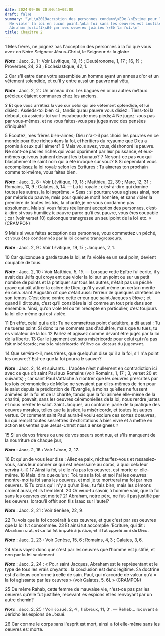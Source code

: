 ```yaml
---
date: 2024-09-06 20:00:45+02:00
draft: false
summary: "\nL\u2019acception des personnes condamn\xE9e.\nEstime pour les pauvres.\n\
  Ne violer la loi en aucun point.\nLa foi sans les oeuvres est inutile pour le salut.\n\
  Abraham justifi\xE9 par ses oeuvres jointes \xE0 la foi.\n"
title: Chapitre 2
---
```





1 Mes frères, ne joignez pas l'acception des personnes à la foi que vous avez en Notre Seigneur Jésus-Christ, le Seigneur de la gloire.

***Note*** :  Jacq. 2, 1 : Voir Lévitique, 19, 15 ; Deutéronome, 1, 17 ; 16, 19 ; Proverbes, 24, 23 ; Ecclésiastique, 42, 1.

2 Car s'il entre dans votre assemblée un homme ayant un anneau d'or et un vêtement splendide, et qu'il y entre aussi un pauvre mal vêtu,

***Note*** :  Jacq. 2, 2 : Un anneau d’or. Les bagues en or ou autres métaux précieux étaient communes chez les anciens.

3 Et que vous arrêtiez la vue sur celui qui aie vêtement splendide, et lui disiez : Assieds-toi bien ici ; tandis qu'au pauvre vous disiez : Tiens-toi là debout, où assieds-toi sur l'escabeau de mes pieds; 4 Ne jugez-vous pas par vous-mêmes, et ne vous faites-vous pas juges avec des pensées d'iniquité?


5 Ecoutez, mes frères bien-aimés; Dieu n'a-t-il pas choisi les pauvres en ce monde pour être riches dans la foi, et héritiers du royaume que Dieu a promis à ceux qui l'aiment? 6 Mais vous avez, vous, déshonoré le pauvre. Ne sont-ce pas les riches qui vous oppriment par leur puissance, et eux-mêmes qui vous traînent devant les tribunaux? 7 Ne sont-ce pas eux qui blasphèment le saint nom qui a été invoqué sur vous? 8 Si cependant vous accomplissez la loi royale selon les Ecritures : Tu aimeras ton prochain comme toi-même, vous faites bien.

***Note*** :  Jacq. 2, 8 : Voir Lévitique, 19, 18 ; Matthieu, 22, 39 ; Marc, 12, 31 ; Romains, 13, 9 ; Galates, 5, 14. ― La loi royale ; c’est-à-dire qui domine toutes les autres, la loi suprême. « Sens : si pourtant vous agissez ainsi, non par mépris du pauvre, mais pour quelque motif honnête, et sans violer la première de toutes les lois, la charité, je ne vous condamne pas absolument. Mais si vous faites réellement acception des personnes, c’est-à-dire si vous humiliez le pauvre parce qu’il est pauvre, vous êtes coupable ; car (voir verset 10) quiconque transgresse un seul point de la loi, etc. » (CRAMPON)

9 Mais si vous faites acception des personnes, vous commettez un péché, et vous êtes condamnés par la loi comme transgresseurs.

***Note*** :  Jacq. 2, 9 : Voir Lévitique, 19, 15 ; Jacques, 2, 1.

10 Car quiconque a gardé toute la loi, et l'a violée en un seul point, devient coupable de tous.

***Note*** :  Jacq. 2, 10 : Voir Matthieu, 5, 19. ― Lorsque cette Epître fut écrite, il y avait des Juifs qui croyaient que violer la loi sur un point ou sur un petit nombre de points et la pratiquer sur tous les autres, n’était pas un péché grave qui pût attirer la colère de Dieu, qu’il y avait même un certain mérite en cela. Saint Augustin dit que c’était aussi l’erreur de quelques chrétiens de son temps. C’est donc contre cette erreur que saint Jacques s’élève ; et quand il dit toute, c’est qu’il considère la loi comme un tout pris dans son ensemble. Ainsi, qu’on viole tel ou tel précepte en particulier, c’est toujours la loi elle-même qui est violée.

11 En effet, celui qui a dit : Tu ne commettras point d'adultère, a dit aussi : Tu ne tueras point. Si donc tu ne commets pas d'adultère, mais que tu tues, tu es violateur de la loi. 12 Parlez et agissez comme devant être jugés par la loi de la liberté. 13 Car le jugement est sans miséricorde pour celui qui n'a pas fait miséricorde; mais la miséricorde s'élève au-dessus du jugement.


14 Que servira-t-il, mes frères, que quelqu'un dise qu'il a la foi, s'il n'a point les oeuvres? Est-ce que la foi pourra le sauver?

***Note*** :  Jacq. 2, 14 et suivants. : L’apôtre n’est nullement en contradiction ici avec ce que dit saint Paul aux Romains (voir Romains, 1, 17 ; 3, verset 20 et suivants) ; car saint Paul s’attache à montrer que les oeuvres prescrites par les lois cérémonielles de Moïse ne servaient par elles-mêmes de rien pour le salut depuis la prédication de l’Evangile, à moins qu’elles ne fussent animées de la foi et de la charité, tandis que la foi animée elle-même de la charité, pouvait, sans les oeuvres cérémonielles de la loi, nous rendre justes et nous mériter le salut. Saint Jacques, au contraire, parle de la pratique des oeuvres morales, telles que la justice, la miséricorde, et toutes les autres vertus. Or comment saint Paul aurait-il voulu exclure ces sortes d’oeuvres, lui qui remplit toutes ses lettres d’exhortations à bien vivre et à mettre en action les vérités que Jésus-Christ nous a enseignées ?

15 Si un de vos frères ou une de vos soeurs sont nus, et s'ils manquent de la nourriture de chaque jour,

***Note*** :  Jacq. 2, 15 : Voir 1 Jean, 3, 17.

16 Et qu'un de vous leur dise : Allez en paix, réchauffez-vous et rassasiez-vous, sans leur donner ce qui est nécessaire au corps, à quoi cela leur servira-t-il? 17 Ainsi la foi, si elle n'a pas les oeuvres, est morte en elle-même. 18 Mais, dira quelqu'un : Toi, tu as la foi, et moi j'ai les oeuvres; montre-moi ta foi sans les oeuvres, et moi je te montrerai ma foi par mes oeuvres. 19 Tu crois qu'il n'y a qu'un Dieu, tu fais bien; mais les démons croient aussi, et ils tremblent. 20 Or veux-tu savoir, ô homme vain, que la foi sans les oeuvres est morte? 21 Abraham, notre père, ne fut-il pas justifié par les oeuvres, lorsqu'il offrit son fils Isaac sur l'autel?

***Note*** :  Jacq. 2, 21 : Voir Genèse, 22, 9.

22 Tu vois que la foi coopérait à ces oeuvres, et que c'est par ses oeuvres que la loi fut consommée. 23 Et ainsi fut accomplie l'Ecriture, qui dit : Abraham crut, et ce lui fut imputé à justice, et il fut appelé ami de Dieu.

***Note*** :  Jacq. 2, 23 : Voir Genèse, 15, 6 ; Romains, 4, 3 ; Galates, 3, 6.

24 Vous voyez donc que c'est par les oeuvres que l'homme est justifié, et non par la foi seulement.

***Note*** :  Jacq. 2, 24 : « Pour saint Jacques, Abraham est le représentant et le type de tous les vrais croyants : la conclusion est donc légitime. Sa doctrine est d’ailleurs conforme à celle de saint Paul, qui n’accorde de valeur qu’à « la foi agissante par les oeuvres » (voir Galates, 5, 6). » (CRAMPON)

25 De même Rahab, cette femme de mauvaise vie, n'est-ce pas par les oeuvres qu'elle fut justifiée, recevant les espions et les renvoyant par un autre chemin?

***Note*** :  Jacq. 2, 25 : Voir Josué, 2, 4 ; Hébreux, 11, 31. ― Rahab… recevant à Jéricho les espions de Josué.

26 Car comme le corps sans l'esprit est mort, ainsi la foi elle-même sans les oeuvres est morte.

